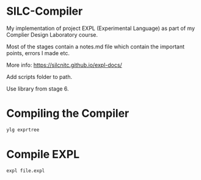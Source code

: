 # SILC-Compiler

My implementation of project EXPL (Experimental Language) as part of my Complier Design Laboratory course.

Most of the stages contain a notes.md file which contain the important points, errors I made etc.

More info: https://silcnitc.github.io/expl-docs/

Add scripts folder to path. 

Use library from stage 6.

# Compiling the Compiler
```bash
ylg exprtree
```

# Compile EXPL
```bash
expl file.expl
```




